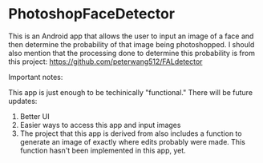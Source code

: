 # PhotoshopFaceDetector

This is an Android app that allows the user to input an image of a face and then determine the probability of that image being photoshopped. I should also mention that the processing done to determine this probability is from this project: https://github.com/peterwang512/FALdetector

Important notes: 

This app is just enough to be techinically "functional." There will be future updates:

1. Better UI
2. Easier ways to access this app and input images
3. The project that this app is derived from also includes a function to generate an image of exactly where edits probably were made. This function hasn't been implemented in this app, yet. 
